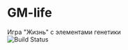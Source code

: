 # GM-life
Игра "Жизнь" с элементами генетики <br>
<img src="https://travis-ci.org/AlexGear/GM-life.svg?branch=master" alt="Build Status" />
